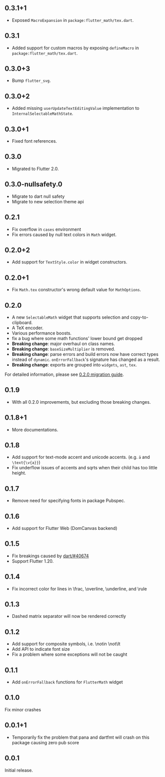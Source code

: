 ## 0.3.1+1

* Exposed `MacroExpansion` in `package:flutter_math/tex.dart`.

## 0.3.1

* Added support for custom macros by exposing `defineMacro` in `package:flutter_math/tex.dart`.

## 0.3.0+3

* Bump `flutter_svg`.

## 0.3.0+2

* Added missing `userUpdateTextEditingValue` implementation
  to `InternalSelectableMathState`.

## 0.3.0+1

* Fixed font references.

## 0.3.0

* Migrated to Flutter 2.0.

## 0.3.0-nullsafety.0

* Migrate to dart null safety
* Migrate to new selection theme api

## 0.2.1

* Fix overflow in `cases` environment
* Fix errors caused by null text colors in `Math` widget.

## 0.2.0+2

* Add support for `TextStyle.color` in widget constructors.

## 0.2.0+1

* Fix `Math.tex` constructor's wrong default value for `MathOptions`.

## 0.2.0

* A new `SelectableMath` widget that supports selection and copy-to-clipboard.
* A TeX encoder.
* Various performance boosts.
* fix a bug where some math functions' lower bound get dropped
* **Breaking change**: major overhaul on class names.
* **Breaking change**: `baseSizeMultiplier` is removed.
* **Breaking change**: parse errors and build errors now have correct types instead of `dynamic`. 
  `onErrorFallback`'s signature has changed as a result.
* **Breaking change**: exports are grouped into `widgets`, `ast`, `tex`.

For detailed information, please see [0.2.0 migration guide](doc/migration.0.2.0.md).

## 0.1.9

* With all 0.2.0 improvements, but excluding those breaking changes.

## 0.1.8+1

* More documentations.

## 0.1.8

* Add support for text-mode accent and unicode accents. (e.g. `ä` and `\text{\v{a}}`)
* Fix underflow issues of accents and sqrts when their child has too little height.

## 0.1.7

* Remove need for specifying fonts in package Pubspec.

## 0.1.6

* Add support for Flutter Web (DomCanvas backend)

## 0.1.5

* Fix breakings caused by [dart/#40674](https://github.com/dart-lang/sdk/issues/40674)
* Support Flutter 1.20.

## 0.1.4

* Fix incorrect color for lines in \frac, \overline, \underline, and \rule

## 0.1.3

* Dashed matrix separator will now be rendered correctly

## 0.1.2

* Add support for composite symbols, i.e. \notin \not\lt
* Add API to indicate font size
* Fix a problem where some exceptions will not be caught

## 0.1.1

* Add `onErrorFallback` functions for `FlutterMath` widget

## 0.1.0

Fix minor crashes

## 0.0.1+1
 
* Temporarily fix the problem that pana and dartfmt will crash on this package causing zero pub score

## 0.0.1 

Initial release.
